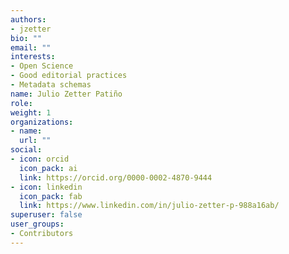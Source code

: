 ```yaml
---
authors:
- jzetter
bio: ""
email: ""
interests:
- Open Science
- Good editorial practices
- Metadata schemas
name: Julio Zetter Patiño
role:
weight: 1
organizations:
- name: 
  url: ""
social:
- icon: orcid
  icon_pack: ai
  link: https://orcid.org/0000-0002-4870-9444
- icon: linkedin
  icon_pack: fab
  link: https://www.linkedin.com/in/julio-zetter-p-988a16ab/
superuser: false
user_groups:
- Contributors
---
```


